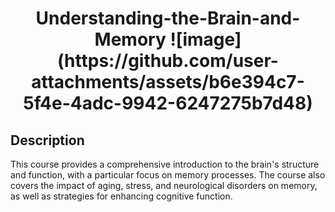 <h1 align="center">Understanding-the-Brain-and-Memory ![image](https://github.com/user-attachments/assets/b6e394c7-5f4e-4adc-9942-6247275b7d48)
</h1>

## Description
This course provides a comprehensive introduction to the brain's structure and function, with a particular focus on memory processes. The course also covers the impact of aging, stress, and neurological disorders on memory, as well as strategies for enhancing cognitive function.

